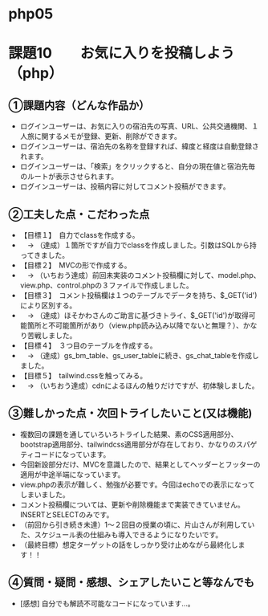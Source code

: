 # php05
# 課題10　　お気に入りを投稿しよう　（php）

## ①課題内容（どんな作品か）
- ログインユーザーは、お気に入りの宿泊先の写真、URL、公共交通機関、１人旅に関するメモが登録、更新、削除ができます。
- ログインユーザーは、宿泊先の名称を登録すれば、緯度と経度は自動登録されます。
- ログインユーザーは、「検索」をクリックすると、自分の現在値と宿泊先毎のルートが表示させられます。
- ログインユーザーは、投稿内容に対してコメント投稿ができます。

## ②工夫した点・こだわった点
- 【目標１】　自力でclassを作成する。
- 　→ （達成）１箇所ですが自力でclassを作成しました。引数はSQLから持ってきました。
- 【目標２】　MVCの形で作成する。
- 　→ （いちおう達成）前回未実装のコメント投稿欄に対して、model.php、view.php、control.phpの３ファイルで作成しました。
- 【目標３】　コメント投稿欄は１つのテーブルでデータを持ち、$_GET('id')により区別する。
- 　→ （達成）ほそかわさんのご助言に基づきトライ、$_GET('id')が取得可能箇所と不可能箇所があり（view.php読み込み以降でないと無理？）、かなり苦戦しました。
- 【目標４】　３つ目のテーブルを作成する。
- 　→ （達成）gs_bm_table、gs_user_tableに続き、gs_chat_tableを作成しました。
- 【目標５】　tailwind.cssを触ってみる。
- 　→ （いちおう達成）cdnによるほんの触りだけですが、初体験しました。

## ③難しかった点・次回トライしたいこと(又は機能)
- 複数回の課題を通していろいろトライした結果、素のCSS適用部分、bootstrap適用部分、tailwindcss適用部分が存在しており、かなりのスパゲティコードになっています。
- 今回新設部分だけ、MVCを意識したので、結果としてヘッダーとフッターの適用が中途半端になっています。
- view.phpの表示が難しく、勉強が必要です。今回はechoでの表示になってしまいました。
- コメント投稿欄については、更新や削除機能まで実装できていません。INSERTとSELECTのみです。
- （前回から引き続き未達）1〜２回目の授業の頃に、片山さんが利用していた、スケジュール表の仕組みも導入できるようになりたいです。
- （最終目標）想定ターゲットの話をしっかり受け止めながら最終化します！！

## ④質問・疑問・感想、シェアしたいこと等なんでも
- [感想] 自分でも解読不可能なコードになっています…。

